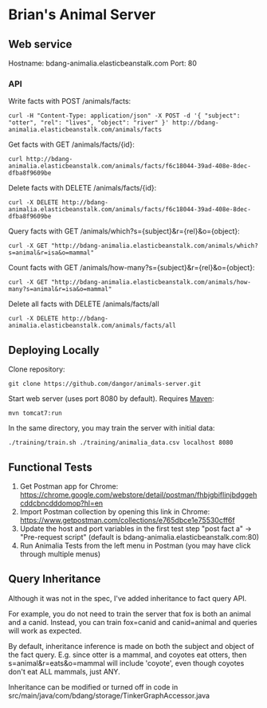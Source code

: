 # Brian's Animal Server

## Web service
Hostname: bdang-animalia.elasticbeanstalk.com
Port: 80

### API

Write facts with POST /animals/facts:
```
curl -H "Content-Type: application/json" -X POST -d '{ "subject": "otter", "rel": "lives", "object": "river" }' http://bdang-animalia.elasticbeanstalk.com/animals/facts
```

Get facts with GET /animals/facts/{id}:
```
curl http://bdang-animalia.elasticbeanstalk.com/animals/facts/f6c18044-39ad-408e-8dec-dfba8f9609be
```

Delete facts with DELETE /animals/facts/{id}:
```
curl -X DELETE http://bdang-animalia.elasticbeanstalk.com/animals/facts/f6c18044-39ad-408e-8dec-dfba8f9609be
```

Query facts with GET /animals/which?s={subject}&r={rel}&o={object}:
```
curl -X GET "http://bdang-animalia.elasticbeanstalk.com/animals/which?s=animal&r=isa&o=mammal"
```

Count facts with GET /animals/how-many?s={subject}&r={rel}&o={object}:
```
curl -X GET "http://bdang-animalia.elasticbeanstalk.com/animals/how-many?s=animal&r=isa&o=mammal"
```

Delete all facts with DELETE /animals/facts/all
```
curl -X DELETE http://bdang-animalia.elasticbeanstalk.com/animals/facts/all
```

## Deploying Locally
Clone repository:
```
git clone https://github.com/dangor/animals-server.git
```

Start web server (uses port 8080 by default). Requires [Maven](https://maven.apache.org/index.html):
```
mvn tomcat7:run
```

In the same directory, you may train the server with initial data:
```
./training/train.sh ./training/animalia_data.csv localhost 8080
```

## Functional Tests
1. Get Postman app for Chrome:
https://chrome.google.com/webstore/detail/postman/fhbjgbiflinjbdggehcddcbncdddomop?hl=en
2. Import Postman collection by opening this link in Chrome:
https://www.getpostman.com/collections/e765dbce1e75530cff6f
3. Update the host and port variables in the first test step "post fact a" -> "Pre-request script" (default is bdang-animalia.elasticbeanstalk.com:80)
4. Run Animalia Tests from the left menu in Postman (you may have click through multiple menus)

## Query Inheritance
Although it was not in the spec, I've added inheritance to fact query API.

For example, you do not need to train the server that fox is both an animal and a canid. Instead, you can train fox=canid and canid=animal and queries will work as expected.

By default, inheritance inference is made on both the subject and object of the fact query. E.g. since otter is a mammal, and coyotes eat otters, then s=animal&r=eats&o=mammal will include 'coyote', even though coyotes don't eat ALL mammals, just ANY.

Inheritance can be modified or turned off in code in src/main/java/com/bdang/storage/TinkerGraphAccessor.java